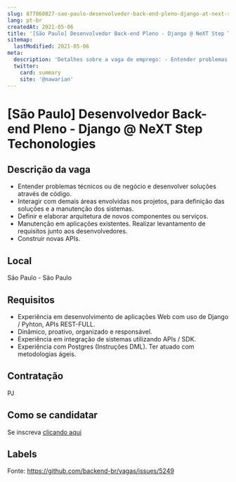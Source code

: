 ```yaml
---
slug: 877860827-sao-paulo-desenvolvedor-back-end-pleno-django-at-next-step-techonologies
lang: pt-br
createdAt: 2021-05-06
title: '[São Paulo] Desenvolvedor Back-end Pleno - Django @ NeXT Step Techonologies - Vaga de Emprego'
sitemap:
  lastModified: 2021-05-06
meta:
  description: 'Detalhes sobre a vaga de emprego: - Entender problemas técnicos ou de negócio e desenvolver soluções através de código. - Interagir com demais áreas envolvidas nos projetos, para definição das soluções e a manutenção dos sistemas. - Definir e elaborar arquitetura de novos componentes ou serviços. - Manutenção em aplicações existentes. Realizar levantamento de requisitos junto aos desenvolvedores. - Construir novas APIs.'
  twitter:
    card: summary
    site: '@nawarian'
---
```


# [São Paulo] Desenvolvedor Back-end Pleno - Django @ NeXT Step Techonologies

## Descrição da vaga

- Entender problemas técnicos ou de negócio e desenvolver soluções através de código.
- Interagir com demais áreas envolvidas nos projetos, para definição das soluções e a manutenção dos sistemas.
- Definir e elaborar arquitetura de novos componentes ou serviços.
- Manutenção em aplicações existentes. Realizar levantamento de requisitos junto aos desenvolvedores.
- Construir novas APIs.

## Local

São Paulo - São Paulo

## Requisitos

- Experiência em desenvolvimento de aplicações Web com uso de Django / Pyhton, APIs REST-FULL.
- Dinâmico, proativo, organizado e responsável.
- Experiência em integração de sistemas utilizando APIs / SDK.
- Experiência com Postgres (Instruções DML). Ter atuado com metodologias ágeis.

## Contratação

PJ

## Como se candidatar

Se inscreva [clicando aqui](https://www.pyjobs.com.br/job/2540)

## Labels



Fonte: https://github.com/backend-br/vagas/issues/5249